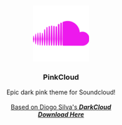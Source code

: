 <!-- PROJECT LOGO -->
<br />
<div align="center">
  <a href="https://github.com/benwaghorn/pinkcloud">
    <img src="pinkcloud.png" alt="Logo" width="128" height="128">
  </a>

  <h3 align="center">PinkCloud</h3>

  <p align="center">
    Epic dark pink theme for Soundcloud!
    <br />
    <br />
    <a href="https://chromewebstore.google.com/detail/darkcloud/mjicdmidmifkppilbbcanmnljpffmfmh">Based on Diogo Silva's <i><b>DarkCloud</b></i></a>
    <br />
    <a href="https://chromewebstore.google.com/detail/pinkcloud/fjbgpkbiacjfgjhkhgmbclooknggcahp"><i><b>Download Here </b></i></a>
  </p>
</div>
